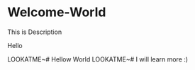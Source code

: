 # Welcome-World
This is Description

Hello

LOOKATME~# Hellow World
LOOKATME~# I will learn more :)
